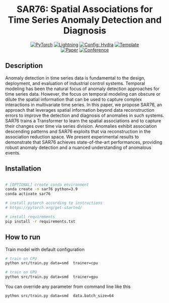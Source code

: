 <div align="center">

# SAR76: Spatial Associations for Time Series Anomaly Detection and Diagnosis

<a href="https://pytorch.org/get-started/locally/"><img alt="PyTorch" src="https://img.shields.io/badge/PyTorch-ee4c2c?logo=pytorch&logoColor=white"></a>
<a href="https://pytorchlightning.ai/"><img alt="Lightning" src="https://img.shields.io/badge/-Lightning-792ee5?logo=pytorchlightning&logoColor=white"></a>
<a href="https://hydra.cc/"><img alt="Config: Hydra" src="https://img.shields.io/badge/Config-Hydra-89b8cd"></a>
<a href="https://github.com/ashleve/lightning-hydra-template"><img alt="Template" src="https://img.shields.io/badge/-Lightning--Hydra--Template-017F2F?style=flat&logo=github&labelColor=gray"></a><br>
[![Paper](http://img.shields.io/badge/paper-arxiv.1001.2234-B31B1B.svg)](https://www.nature.com/articles/nature14539)
[![Conference](http://img.shields.io/badge/AnyConference-year-4b44ce.svg)](https://papers.nips.cc/paper/2020)

</div>

## Description
Anomaly detection in time series data is fundamental to the design, deployment, and evaluation of industrial control systems. Temporal modeling has been the natural focus of anomaly detection approaches for time series data. However, the focus on temporal modeling can obscure or dilute the spatial information that can be used to capture complex interactions in multivariate time series. In this paper, we propose SAR76, an approach that leverages spatial information beyond data reconstruction errors to improve the detection and diagnosis of anomalies in such systems. SAR76 trains a Transformer to learn the spatial associations and to capture their changes over time via series division. Anomalies exhibit association descending patterns and SAR76 exploits that via reconstruction in the association reduction space. We present experimental results to demonstrate that SAR76 achieves state-of-the-art performances, providing robust anomaly detection and a nuanced understanding of anomalous events.

## Installation

```bash

# [OPTIONAL] create conda environment
conda create -n sar76 python=3.9
conda activate sar76

# install pytorch according to instructions
# https://pytorch.org/get-started/

# install requirements
pip install -r requirements.txt
```


## How to run

Train model with default configuration

```bash
# train on CPU
python src/train.py data=smd  trainer=cpu

# train on GPU
python src/train.py data=smd  trainer=gpu
```


You can override any parameter from command line like this

```bash
python src/train.py data=smd  data.batch_size=64
```

